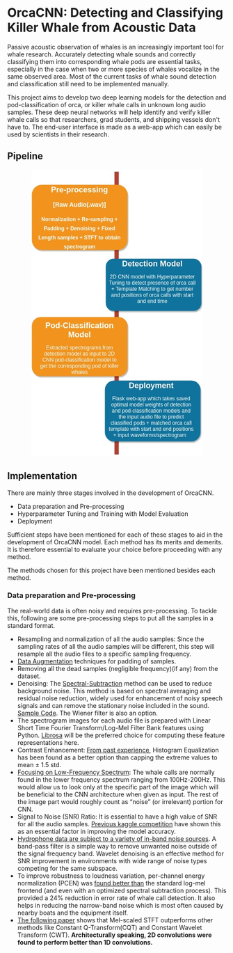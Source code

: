 # OrcaCNN: Detecting and Classifying Killer Whale from Acoustic Data

Passive acoustic observation of whales is an increasingly important tool for whale research. Accurately detecting whale sounds and correctly classifying them into corresponding whale pods are essential tasks, especially in the case when two or more species of whales vocalize in the same observed area. Most of the current tasks of whale sound detection and classification still need to be implemented manually.

This project aims to develop two deep learning models for the detection and pod-classification of orca, or killer whale calls in unknown long audio samples. These deep neural networks will help identify and verify killer whale calls so that researchers, grad students, and shipping vessels don't have to. The end-user interface is made as a web-app which can easily be used by scientists in their research.

## Pipeline

<p align = "center">
<img src = assets/pipeline.jpg>
</p>

## Implementation

There are mainly three stages involved in the development of OrcaCNN.

- Data preparation and Pre-processing
- Hyperparameter Tuning and Training with Model Evaluation
- Deployment

Sufficient steps have been mentioned for each of these stages to aid in the development of OrcaCNN model. Each method has its merits and demerits. It is therefore essential to evaluate your choice before proceeding with any method.

The methods chosen for this project have been mentioned besides each method.

### Data preparation and Pre-processing

The real-world data is often noisy and requires pre-processing. To tackle this, following are some pre-processing steps to put all the samples in a standard format.

- Resampling and normalization of all the audio samples: Since the
sampling rates of all the audio samples will be different, this step will
resample all the audio files to a specific sampling frequency.
- [Data Augmentation](https://medium.com/@alibugra/audio-data-augmentation-f26d716eee66) techniques for padding of samples.
- Removing all the dead samples (negligible frequency)(if any) from the
dataset.
- Denoising: The [Spectral-Subtraction](https://doi.org/10.1109/TASSP.1979.1163209) method can be used to reduce background
noise. This method is based on spectral averaging and residual
noise reduction, widely used for enhancement of noisy speech
signals and can remove the stationary noise included in the sound.
[Sample Code](https://github.com/tracek/Ornithokrites/blob/master/noise_subtraction.py). The Wiener filter is also an option.
- The spectrogram images for each audio file is prepared with Linear Short Time Fourier
Transform/Log-Mel Filter Bank features using Python. [Librosa](https://librosa.github.io/librosa/index.html) will be the
preferred choice for computing these feature representations here.
- Contrast Enhancement: [From past experience](https://github.com/jaimeps/whale-sound-classification/blob/master/7_additional_feature_design/Alternative_image_preprocessing.ipynb), Histogram Equalization
has been found as a better option than capping the extreme values to
mean ± 1.5 std.
- [Focusing on Low-Frequency Spectrum](https://github.com/jaimeps/whale-sound-classification/blob/master/4_image_preprocessing_and_template_extraction_tutorial/Tutorial_image_preprocessing.ipynb): The whale calls are normally
found in the lower frequency spectrum ranging from 100Hz-200Hz.
This would allow us to look only at the specific part of the image which
will be beneficial to the CNN architecture when given as input. The
rest of the image part would roughly count as “noise” (or irrelevant)
portion for CNN.
- Signal to Noise (SNR) Ratio: It is essential to have a high value of SNR for
all the audio samples. [Previous kaggle competition](http://blog.kaggle.com/2013/05/06/summary-of-the-whale-detection-competition/) have shown this as an essential factor in improving the model accuracy.
- [Hydrophone data are subject to a variety of in-band noise sources](https://asa.scitation.org/doi/am-pdf/10.1121/1.5054911?class=chorus+notVisible). A
band-pass filter is a simple way to remove unwanted noise outside of
the signal frequency band. Wavelet denoising is an effective method
for SNR improvement in environments with wide range of noise types
competing for the same subspace.
- To improve robustness to loudness variation, per-channel energy
normalization (PCEN) was [found better than](https://storage.googleapis.com/pub-tools-public-publication-data/pdf/8a75d472dc7286653a5245a80a7603a1db308af0.pdf) the standard log-mel
frontend (and even with an optimized spectral subtraction process).
This provided a 24% reduction in error rate of whale call detection. It
also helps in reducing the narrow-band noise which is most often
caused by nearby boats and the equipment itself.
- [The following paper](https://arxiv.org/pdf/1706.07156.pdf) shows that Mel-scaled STFT outperforms other methods like
Constant Q-Transform(CQT) and Constant Wavelet Transform (CWT).
**Architecturally speaking, 2D convolutions were found to perform better than
1D convolutions.**